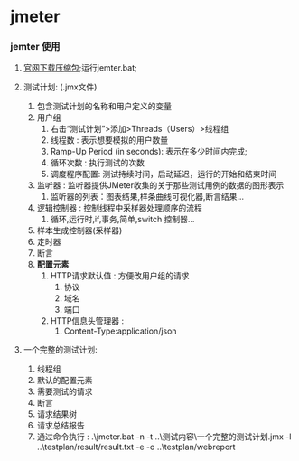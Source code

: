 # jmeter
### jemter 使用
1. [官网下载压缩包](http://jmeter.apache.org/download_jmeter.cgi);运行jemter.bat;
2. 测试计划: (.jmx文件) 
    1. 包含测试计划的名称和用户定义的变量
    2. 用户组
        1. 右击“测试计划”>添加>Threads（Users）>线程组
        2. 线程数 : 表示想要模拟的用户数量
        3. Ramp-Up Period (in seconds): 表示在多少时间内完成;
        4. 循环次数 : 执行测试的次数
        5. 调度程序配置: 测试持续时间，启动延迟，运行的开始和结束时间
    3. 监听器 : 监听器提供JMeter收集的关于那些测试用例的数据的图形表示
        1. 监听器的列表：图表结果,样条曲线可视化器,断言结果...
    4. 逻辑控制器 : 控制线程中采样器处理顺序的流程
        1. 循环,运行时,if,事务,简单,switch 控制器...
    5. 样本生成控制器(采样器)
    6. 定时器
    7. 断言
    8. **配置元素**
        1. HTTP请求默认值 : 方便改用户组的请求
            1. 协议
            2. 域名
            3. 端口
        2. HTTP信息头管理器 : 
            1. Content-Type:application/json

3. 一个完整的测试计划:
    1. 线程组
    1. 默认的配置元素
    2. 需要测试的请求
    3. 断言
    4. 请求结果树
    5. 请求总结报告
    6. 通过命令执行 : .\jmeter.bat -n -t ..\测试内容\一个完整的测试计划.jmx -l ..\testplan/result/result.txt -e -o ..\testplan/webreport
